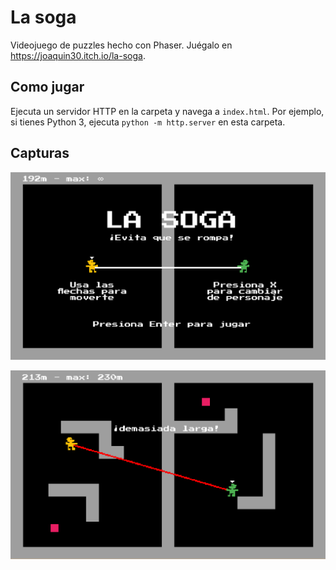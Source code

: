 # La soga

Videojuego de puzzles hecho con Phaser. Juégalo en
<https://joaquin30.itch.io/la-soga>.

## Como jugar

Ejecuta un servidor HTTP en la carpeta y navega a
`index.html`. Por ejemplo, si tienes Python 3, ejecuta
`python -m http.server` en esta carpeta.

## Capturas

![Captura de Pantalla 1](art/shoot1.png)

![Captura de Pantalla 2](art/shoot2.png)
